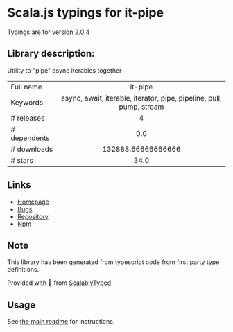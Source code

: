 
# Scala.js typings for it-pipe

Typings are for version 2.0.4

## Library description:
Utility to "pipe" async iterables together

|                    |                 |
| ------------------ | :-------------: |
| Full name          | it-pipe |
| Keywords           | async, await, iterable, iterator, pipe, pipeline, pull, pump, stream |
| # releases         | 4 |
| # dependents       | 0.0 |
| # downloads        | 132888.66666666666 |
| # stars            | 34.0 |

## Links
- [Homepage](https://github.com/alanshaw/it-pipe#readme)
- [Bugs](https://github.com/alanshaw/it-pipe/issues)
- [Repository](https://github.com/alanshaw/it-pipe)
- [Npm](https://www.npmjs.com/package/it-pipe)
    


## Note
This library has been generated from typescript code from first party type definitions.

Provided with :purple_heart: from [ScalablyTyped](https://github.com/oyvindberg/ScalablyTyped)

## Usage
See [the main readme](../../readme.md) for instructions.


